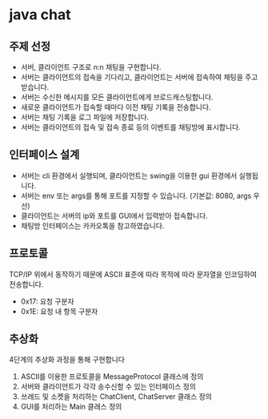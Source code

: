 # java chat

## 주제 선정

- 서버, 클라이언트 구조로 n:n 채팅을 구현합니다.
- 서버는 클라이언트의 접속을 기다리고, 클라이언트는 서버에 접속하여 채팅을 주고받습니다.
- 서버는 수신한 메시지를 모든 클라이언트에게 브로드캐스팅합니다.
- 새로운 클라이언트가 접속할 때마다 이전 채팅 기록을 전송합니다.
- 서버는 채팅 기록을 로그 파일에 저장합니다.
- 서버는 클라이언트의 접속 및 접속 종료 등의 이벤트를 채팅방에 표시합니다.

## 인터페이스 설계

- 서버는 cli 환경에서 실행되며, 클라이언트는 swing을 이용한 gui 환경에서 실행됩니다.
- 서버는 env 또는 args를 통해 포트를 지정할 수 있습니다. (기본값: 8080, args 우선)
- 클라이언트는 서버의 ip와 포트를 GUI에서  입력받아 접속합니다.
- 채팅방 인터페이스는 카카오톡을 참고하였습니다.

## 프로토콜

TCP/IP 위에서 동작하기 때문에 ASCII 표준에 따라 목적에 따라 문자열을 인코딩하여 전송합니다.

- 0x17: 요청 구분자
- 0x1E: 요청 내 항목 구분자

## 추상화

4단계의 추상화 과정을 통해 구현합니다

1. ASCII를 이용한 프로토콜을 MessageProtocol 클래스에 정의
2. 서버와 클라이언트가 각각 송수신할 수 있는 인터페이스 정의
3. 쓰레드 및 소켓을 처리하는 ChatClient, ChatServer 클래스 정의
4. GUI를 처리하는 Main 클래스 정의
